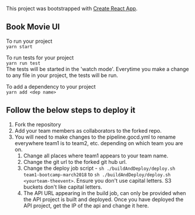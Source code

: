 This project was bootstrapped with [Create React App](https://github.com/facebookincubator/create-react-app).

## Book Movie UI

To run your project  
```yarn start```

To run tests for your project  
```yarn run test```  
The tests will be started in the 'watch mode'. Everytime you make a change to any file in your project, the tests will be run.

To add a dependency to your project  
```yarn add <dep name>```



## Follow the below steps to deploy it

1. Fork the repository
2. Add your team members as collaborators to the forked repo.
3. You will need to make changes to the pipeline.gocd.yml to rename everywhere team1 is to team2, etc. depending on which team you are on.
    1. Change all places where team1 appears to your team name.
    2. Change the git url to the forked git hub url.
    3. Change the deploy job script - ```sh ./buildAndDeploy/deploy.sh team1-bootcamp-march2018``` to ```sh ./buildAndDeploy/deploy.sh <yourteam-theevent>```. Ensure you don't use capital letters. S3 buckets don't like capital letters.  
    4. The API URL appearing in the build job, can only be provided when the API project is built and deployed. Once you have deployed the API project, get the IP of the api and change it here.

